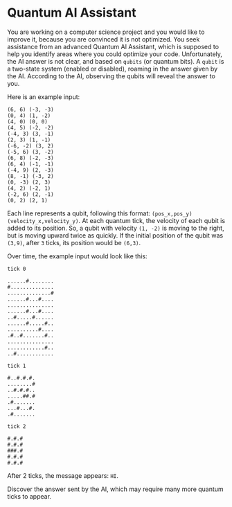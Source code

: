 # Quantum AI Assistant
You are working on a computer science project and you would like to improve it, because you are convinced it is not optimized. You seek assistance from an advanced Quantum AI Assistant, which is supposed to help you identify areas where you could optimize your code. Unfortunately, the AI answer is not clear, and based on `qubits` (or quantum bits). A `qubit` is a two-state system (enabled or disabled), roaming in the answer given by the AI. According to the AI, observing the qubits will reveal the answer to you.

Here is an example input:

```
(6, 6) (-3, -3)
(0, 4) (1, -2)
(4, 0) (0, 0)
(4, 5) (-2, -2)
(-4, 3) (3, -1)
(2, 3) (1, -1)
(-6, -2) (3, 2)
(-5, 6) (3, -2)
(6, 8) (-2, -3)
(6, 4) (-1, -1)
(-4, 9) (2, -3)
(8, -1) (-3, 2)
(0, -3) (2, 3)
(4, 2) (-2, 1)
(-2, 6) (2, -1)
(0, 2) (2, 1)
```

Each line represents a qubit, following this format: `(pos_x,pos_y) (velocity_x,velocity_y)`. At each quantum tick, the velocity of each qubit is added to its position. So, a qubit with velocity `(1, -2)` is moving to the right, but is moving upward twice as quickly. If the initial position of the qubit was `(3,9)`, after `3` ticks, its position would be `(6,3)`.

Over time, the example input would look like this:

`tick 0`
```
......#........
#..............
..............#
......#...#....
...............
......#...#....
..#.....#......
......#.....#..
..........#....
.#..#.......#..
...............
............#..
..#............
```

`tick 1`
```
#..#.#.#.
........#
..#.#.#..
.....##.#
.#.......
...#...#.
.#.......
```

`tick 2`
```
#.#.#
#.#.#
###.#
#.#.#
#.#.#
```

After 2 ticks, the message appears: `HI`.

Discover the answer sent by the AI, which may require many more quantum ticks to appear.
